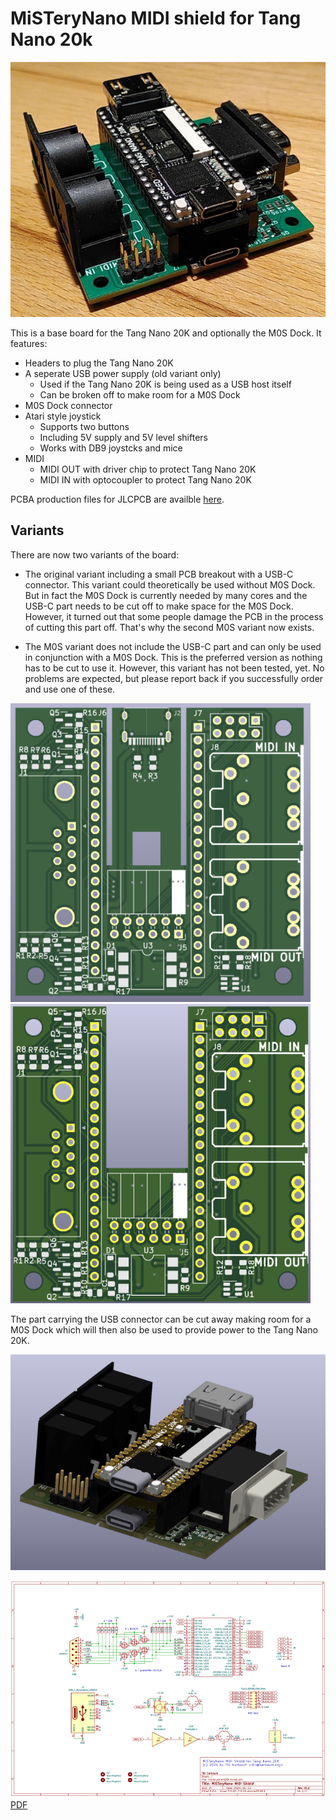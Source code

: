 # MiSTeryNano MIDI shield for Tang Nano 20k

![Device](shield.jpeg)

This is a base board for the Tang Nano 20K and optionally the M0S Dock.
It features:

  * Headers to plug the Tang Nano 20K
  * A seperate USB power supply (old variant only)
    * Used if the Tang Nano 20K is being used as a USB host itself
    * Can be broken off to make room for a M0S Dock
  * M0S Dock connector
  * Atari style joystick
    * Supports two buttons
    * Including 5V supply and 5V level shifters
    * Works with DB9 joystcks and mice
  * MIDI
    * MIDI OUT with driver chip to protect Tang Nano 20K
    * MIDI IN with optocoupler to protect Tang Nano 20K

PCBA production files for JLCPCB are availble [here](jlcpcb).

## Variants

There are now two variants of the board:

  * The original variant including a small PCB breakout with a USB-C
  connector. This variant could theoretically be used without M0S
  Dock. But in fact the M0S Dock is currently needed by many cores and
  the USB-C part needs to be cut off to make space for the M0S
  Dock. However, it turned out that some people damage the PCB in the
  process of cutting this part off. That's why the second M0S variant
  now exists.
  
  * The M0S variant does not include the USB-C part and can only be
  used in conjunction with a M0S Dock. This is the preferred version
  as nothing has to be cut to use it. However, this variant has not
  been tested, yet. No problems are expected, but please report back
  if you successfully order and use one of these.
  

![The PCB](pcb.png) ![The M0S PCB](pcb_m0s.png)

The part carrying the USB connector can be cut away making room for a
M0S Dock which will then also be used to provide power to the Tang
Nano 20K.

![Rendering](render.png)

![Schematic](schematic.png)
[PDF](misteryshield20k.pdf)